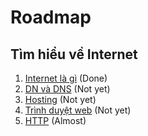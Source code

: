 # Roadmap

Tìm hiểu về Internet
--------------------

1. [Internet là gì](Internet/Internet.md) (Done)
2. [DN và DNS](Internet/DN-DNS.md) (Not yet)
3. [Hosting](Internet/HOSTING.md) (Not yet)
4. [Trình duyệt web](Internet/WebBrowser.md) (Not yet)
5. [HTTP](Internet/HTTP.md) (Almost)